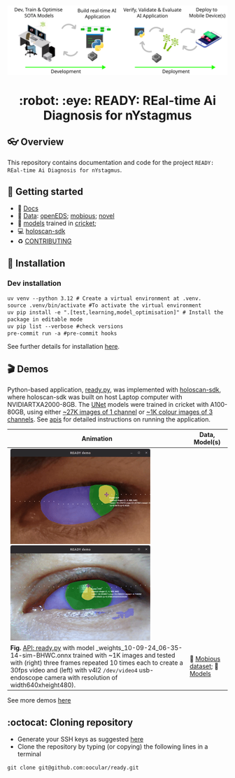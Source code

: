 <div style="text-align: center;" align="center">
  <img src="docs/figs/ready.svg" alt="real-time ai diagnosis for nystagmus" width="600"/>
  <h1> :robot: :eye: READY: REal-time Ai Diagnosis for nYstagmus </h1>
</div>

## :eyeglasses: Overview
This repository contains documentation and code for the project `READY: REal-time Ai Diagnosis for nYstagmus`.

## :school_satchel: Getting started
* :page_facing_up: [Docs](docs/README.md)
* :floppy_disk: [Data](data/): [openEDS](data/openEDS/); [mobious](data/mobious/); [novel](data/novel/)
* :brain: [models](docs/models) trained in [cricket](docs/cricket); 
* :computer: [holoscan-sdk](docs/holoscan/)
* :recycle: [CONTRIBUTING](CONTRIBUTING.md)

## :nut_and_bolt: Installation

### Dev installation
```
uv venv --python 3.12 # Create a virtual environment at .venv.
source .venv/bin/activate #To activate the virtual environment
uv pip install -e ".[test,learning,model_optimisation]" # Install the package in editable mode
uv pip list --verbose #check versions
pre-commit run -a #pre-commit hooks
```
See further details for installation [here](docs).

## :clapper: Demos
Python-based application, [ready.py](src/ready/apis/holoscan/ready/python/ready.py), was implemented with [holoscan-sdk](docs/holoscan/README.md), where  holoscan-sdk was built on host Laptop computer with NVIDIARTXA2000-8GB.
The [UNet](src/ready/models/unet.py) models were trained in cricket with A100-80GB, using either [~27K images of 1 channel](data/openEDS/README.md) or [~1K colour images of 3 channels](data/mobious/README.md). See [apis](docs/holoscan/apis.md) for detailed instructions on running the application.

| Animation | Data, Model(s) |
| --- | --- |
| ![animation](docs/figs/animations/ready-mobious-2024-09-12_01.22.13-ezgif.com-video-to-gif-converter.gif)  ![animation](docs/figs/animations/ready-mobious-2024-09-12_01.30.29-ezgif.com-video-to-gif-converter.gif)   
**Fig.**  [API: ready.py](src/ready/apis/holoscan/ready/python/ready.py) with model _weights_10-09-24_06-35-14-sim-BHWC.onnx trained with ~1K images and tested with (right) three frames repeated 10 times each to create a 30fps video and (left) with v4l2 `/dev/video4` usb-endoscope camera with resolution of width640xheight480). | :floppy_disk: [Mobious dataset](data/mobious/); :brain: [Models](data/mobious//models/) | 

See more demos [here](docs/README.md#demos)

## :octocat: Cloning repository
* Generate your SSH keys as suggested [here](https://docs.github.com/en/github/authenticating-to-github/generating-a-new-ssh-key-and-adding-it-to-the-ssh-agent)
* Clone the repository by typing (or copying) the following lines in a terminal
```
git clone git@github.com:oocular/ready.git
```

